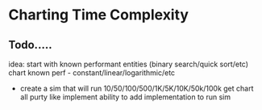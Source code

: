# Charting Time Complexity


## Todo.....

idea:
start with known performant entities (binary search/quick sort/etc)
chart known perf - constant/linear/logarithmic/etc
  - create a sim that will run 10/50/100/500/1K/5K/10K/50k/100k
get chart all purty like
implement ability to add implementation to run sim
